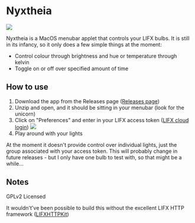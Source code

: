 # Nyxtheia
![](https://github.com/jacquesCedric/Nyxtheia/blob/master/documentation/images/MainMenu.png?raw=true)

Nyxtheia is a MacOS menubar applet that controls your LIFX bulbs. It is still in its infancy, so it only does a few simple things at the moment:
  - Control colour through brightness and hue or temperature through kelvin
  - Toggle on or off over specified amount of time

## How to use
1. Download the app from the Releases page ([Releases page](https://github.com/jacquesCedric/Nyxtheia/releases))
2. Unzip and open, and it should be sitting in your menubar (look for the unicorn)
3. Click on "Preferences" and enter in your LIFX access token ([LIFX cloud login](https://cloud.lifx.com/sign_in))
![](https://github.com/jacquesCedric/Nyxtheia/blob/master/documentation/images/AccessTokenWindow.png?raw=true)
4. Play around with your lights


At the moment it doesn't provide control over individual lights, just the group associated with your access token. This will probably change in future releases - but I only have one bulb to test with, so that might be a while...

## Notes
GPLv2 Licensed

It wouldn't've been possible to build this without the excellent LIFX HTTP framework ([LIFXHTTPKit](https://github.com/tatey/LIFXHTTPKit))


